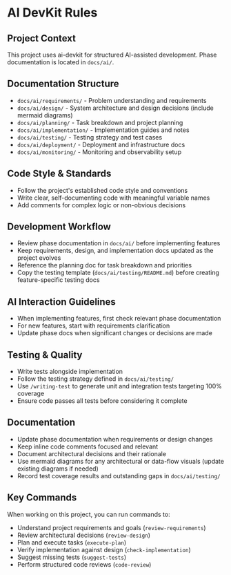 # AI DevKit Rules

## Project Context
This project uses ai-devkit for structured AI-assisted development. Phase documentation is located in `docs/ai/`.

## Documentation Structure
- `docs/ai/requirements/` - Problem understanding and requirements
- `docs/ai/design/` - System architecture and design decisions (include mermaid diagrams)
- `docs/ai/planning/` - Task breakdown and project planning
- `docs/ai/implementation/` - Implementation guides and notes
- `docs/ai/testing/` - Testing strategy and test cases
- `docs/ai/deployment/` - Deployment and infrastructure docs
- `docs/ai/monitoring/` - Monitoring and observability setup

## Code Style & Standards
- Follow the project's established code style and conventions
- Write clear, self-documenting code with meaningful variable names
- Add comments for complex logic or non-obvious decisions

## Development Workflow
- Review phase documentation in `docs/ai/` before implementing features
- Keep requirements, design, and implementation docs updated as the project evolves
- Reference the planning doc for task breakdown and priorities
- Copy the testing template (`docs/ai/testing/README.md`) before creating feature-specific testing docs

## AI Interaction Guidelines
- When implementing features, first check relevant phase documentation
- For new features, start with requirements clarification
- Update phase docs when significant changes or decisions are made

## Testing & Quality
- Write tests alongside implementation
- Follow the testing strategy defined in `docs/ai/testing/`
- Use `/writing-test` to generate unit and integration tests targeting 100% coverage
- Ensure code passes all tests before considering it complete

## Documentation
- Update phase documentation when requirements or design changes
- Keep inline code comments focused and relevant
- Document architectural decisions and their rationale
- Use mermaid diagrams for any architectural or data-flow visuals (update existing diagrams if needed)
- Record test coverage results and outstanding gaps in `docs/ai/testing/`

## Key Commands
When working on this project, you can run commands to:
- Understand project requirements and goals (`review-requirements`)
- Review architectural decisions (`review-design`)
- Plan and execute tasks (`execute-plan`)
- Verify implementation against design (`check-implementation`)
- Suggest missing tests (`suggest-tests`)
- Perform structured code reviews (`code-review`)